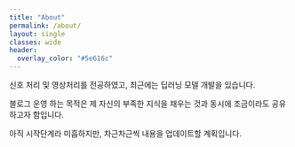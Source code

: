 ```yaml
---
title: "About"
permalink: /about/
layout: single
classes: wide
header:
  overlay_color: "#5e616c"
---
```


신호 처리 및 영상처리를 전공하였고, 최근에는 딥러닝 모델 개발을 있습니다.

블로그 운영 하는 목적은 제 자신의 부족한 지식을 채우는 것과 동시에 조금이라도 공유하고자 함입니다.

아직 시작단계라 미흡하지만, 차근차근씩 내용을 업데이트할 계획입니다. 
